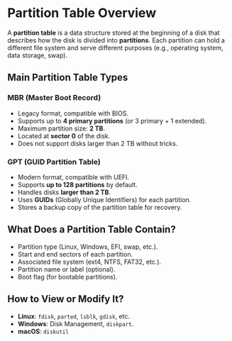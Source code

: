 # Partition Table Overview

A **partition table** is a data structure stored at the beginning of a disk that describes how the disk is divided into **partitions**. Each partition can hold a different file system and serve different purposes (e.g., operating system, data storage, swap).

## Main Partition Table Types

### MBR (Master Boot Record)
- Legacy format, compatible with BIOS.
- Supports up to **4 primary partitions** (or 3 primary + 1 extended).
- Maximum partition size: **2 TB**.
- Located at **sector 0** of the disk.
- Does not support disks larger than 2 TB without tricks.

### GPT (GUID Partition Table)
- Modern format, compatible with UEFI.
- Supports **up to 128 partitions** by default.
- Handles disks **larger than 2 TB**.
- Uses **GUIDs** (Globally Unique Identifiers) for each partition.
- Stores a backup copy of the partition table for recovery.

## What Does a Partition Table Contain?
- Partition type (Linux, Windows, EFI, swap, etc.).
- Start and end sectors of each partition.
- Associated file system (ext4, NTFS, FAT32, etc.).
- Partition name or label (optional).
- Boot flag (for bootable partitions).

## How to View or Modify It?

- **Linux**: `fdisk`, `parted`, `lsblk`, `gdisk`, etc.
- **Windows**: Disk Management, `diskpart`.
- **macOS**: `diskutil`

